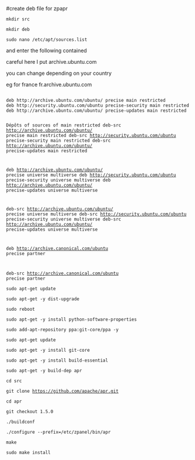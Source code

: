 #create deb file for zpapr

<code>mkdir src</code>

<code>mkdir deb</code>

<code>sudo nano /etc/apt/sources.list</code>

and enter the following contained

careful here I put archive.ubuntu.com


you can change depending on your country

eg for france fr.archive.ubuntu.com

<code>
deb http://archive.ubuntu.com/ubuntu/ precise main restricted
deb http://security.ubuntu.com/ubuntu precise-security main restricted
deb http://archive.ubuntu.com/ubuntu/ precise-updates main restricted

Dépôts of sources of main restricted
deb-src http://archive.ubuntu.com/ubuntu/ precise main restricted
deb-src http://security.ubuntu.com/ubuntu precise-security main restricted
deb-src http://archive.ubuntu.com/ubuntu/ precise-updates main restricted

deb http://archive.ubuntu.com/ubuntu/ precise universe multiverse
deb http://security.ubuntu.com/ubuntu precise-security universe multiverse
deb http://archive.ubuntu.com/ubuntu/ precise-updates universe multiverse

deb-src http://archive.ubuntu.com/ubuntu/ precise universe multiverse
deb-src http://security.ubuntu.com/ubuntu precise-security universe multiverse
deb-src http://archive.ubuntu.com/ubuntu/ precise-updates universe multiverse

deb http://archive.canonical.com/ubuntu precise partner

deb-src http://archive.canonical.com/ubuntu precise partner</code>


<code>sudo apt-get update</code>

<code>sudo apt-get -y dist-upgrade</code>


<code>sudo reboot</code>

<code>sudo apt-get -y install python-software-properties</code>

<code>sudo add-apt-repository ppa:git-core/ppa -y</code>

<code>sudo apt-get update</code>

<code>sudo apt-get -y install git-core</code>

<code>sudo apt-get -y install build-essential</code>

<code>sudo apt-get -y build-dep apr</code>

<code>cd src</code>


<code>git clone https://github.com/apache/apr.git</code>

<code>cd apr</code>

<code>git checkout 1.5.0</code>

<code>./buildconf</code>

<code>./configure --prefix=/etc/zpanel/bin/apr</code>

<code>make</code>

<code>sudo make install</code>
